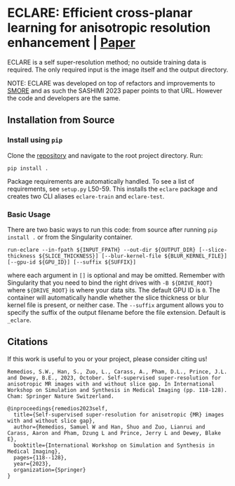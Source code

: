 # ECLARE: Efficient cross-planar learning for anisotropic resolution enhancement | [Paper](https://doi.org/10.1007/978-3-031-44689-4_12)
ECLARE is a self super-resolution method; no outside training data is required.
The only required input is the image itself and the output directory.

NOTE: ECLARE was developed on top of refactors and improvements to [SMORE](https://gitlab.com/iacl/smore.git) and as such the SASHIMI 2023 paper points to that URL. However the code and developers are the same.

## Installation from Source

### Install using `pip`
Clone the [repository](https://github.com/sremedios/ECLARE) and navigate to the root project directory.
Run:

 ```pip install .```

Package requirements are automatically handled. To see a list of requirements, see `setup.py` L50-59.
This installs the `eclare` package and creates two CLI aliases `eclare-train` and `eclare-test`.
 
### Basic Usage

There are two basic ways to run this code: from source after running `pip install .` or from the Singularity container.

```run-eclare --in-fpath ${INPUT_FPATH} --out-dir ${OUTPUT_DIR} [--slice-thickness ${SLICE_THICKNESS}] [--blur-kernel-file ${BLUR_KERNEL_FILE}] [--gpu-id ${GPU_ID}] [--suffix ${SUFFIX}]```

where each argument in `[]` is optional and may be omitted. Remember with Singularity that you need to bind the right drives with `-B ${DRIVE_ROOT}` where `${DRIVE_ROOT}` is where your data sits. The default GPU ID is `0`. The container will automatically handle whether the slice thickness or blur kernel file is present, or neither case. The `--suffix` argument allows you to specify the suffix of the output filename before the file extension. Default is `_eclare`.

## Citations
If this work is useful to you or your project, please consider citing us!

```
Remedios, S.W., Han, S., Zuo, L., Carass, A., Pham, D.L., Prince, J.L. and Dewey, B.E., 2023, October. Self-supervised super-resolution for anisotropic MR images with and without slice gap. In International Workshop on Simulation and Synthesis in Medical Imaging (pp. 118-128). Cham: Springer Nature Switzerland.
```

```
@inproceedings{remedios2023self,
  title={Self-supervised super-resolution for anisotropic {MR} images with and without slice gap},
  author={Remedios, Samuel W and Han, Shuo and Zuo, Lianrui and Carass, Aaron and Pham, Dzung L and Prince, Jerry L and Dewey, Blake E},
  booktitle={International Workshop on Simulation and Synthesis in Medical Imaging},
  pages={118--128},
  year={2023},
  organization={Springer}
}
```

